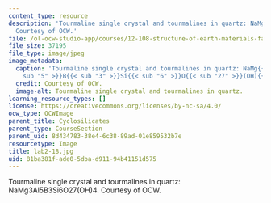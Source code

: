 ```yaml
---
content_type: resource
description: 'Tourmaline single crystal and tourmalines in quartz: NaMg3Al5B3Si6O27(OH)4.
  Courtesy of OCW.'
file: /ol-ocw-studio-app/courses/12-108-structure-of-earth-materials-fall-2004/81ba381fade05dbad91194b41151d575_lab2-18.jpg
file_size: 37195
file_type: image/jpeg
image_metadata:
  caption: 'Tourmaline single crystal and tourmalines in quartz: NaMg{{< sub "3" >}}Al{{<
    sub "5" >}}B{{< sub "3" >}}Si{{< sub "6" >}}O{{< sub "27" >}}(OH){{< sub "4" >}}.'
  credit: Courtesy of OCW.
  image-alt: Tourmaline single crystal and tourmalines in quartz.
learning_resource_types: []
license: https://creativecommons.org/licenses/by-nc-sa/4.0/
ocw_type: OCWImage
parent_title: Cyclosilicates
parent_type: CourseSection
parent_uid: 8d434783-38e4-6c38-89ad-01e859532b7e
resourcetype: Image
title: lab2-18.jpg
uid: 81ba381f-ade0-5dba-d911-94b41151d575
---
```

Tourmaline single crystal and tourmalines in quartz: NaMg3Al5B3Si6O27(OH)4. Courtesy of OCW.